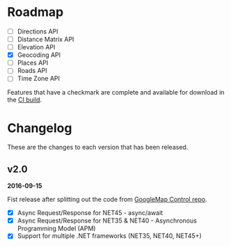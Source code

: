 # Roadmap

- [ ] Directions API
- [ ] Distance Matrix API
- [ ] Elevation API
- [x] Geocoding API
- [ ] Places API
- [ ] Roads API
- [ ] Time Zone API

Features that have a checkmark are complete and available for
download in the
[CI build](http://vsixgallery.com/extension/ea5c68d6-cdae-4e79-bd46-2a39e95bb256/).

# Changelog

These are the changes to each version that has been released.

## v2.0

**2016-09-15**

Fist release after splitting out the code from [GoogleMap Control repo](https://googlemap.codeplex.com/). 

- [x] Async Request/Response for NET45 - async/await
- [x] Async Request/Response for NET35 & NET40 - Asynchronous Programming Model (APM)
- [x] Support for multiple .NET frameworks (NET35, NET40, NET45+)

